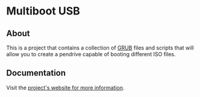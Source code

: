 # Multiboot USB

## About

This is a project that contains a collection of [GRUB][] files and scripts that will allow you to create a pendrive capable of booting different ISO files.


## Documentation

Visit the [project's website for more information][website].


[grub]: https://www.gnu.org/software/grub/
[website]: https://aguslr.github.com/multibootusb/
